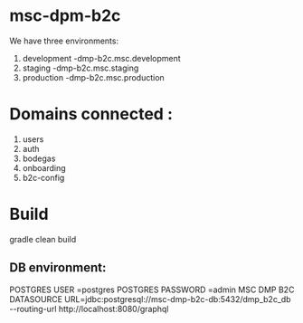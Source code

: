 # msc-dpm-b2c

We have three environments:
1. development -dmp-b2c.msc.development
2. staging -dmp-b2c.msc.staging
3. production -dmp-b2c.msc.production

# Domains connected :
1. users
2. auth
3. bodegas
4. onboarding
5. b2c-config

# Build 

gradle clean build 

## DB environment:
POSTGRES USER =postgres
POSTGRES PASSWORD =admin
MSC DMP B2C DATASOURCE URL=jdbc:postgresql://msc-dmp-b2c-db:5432/dmp_b2c_db
--routing-url http://localhost:8080/graphql

